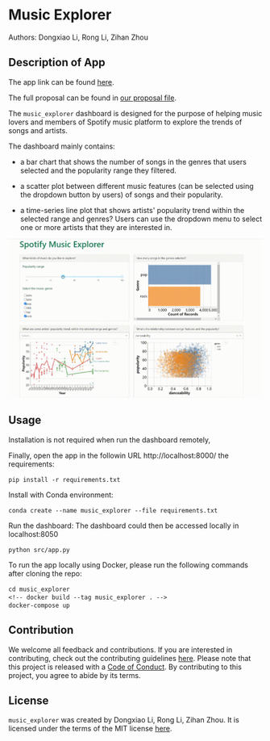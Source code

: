 # Music Explorer

Authors: Dongxiao Li, Rong Li, Zihan Zhou

## Description of App

The app link can be found [here](https://musicexplore.herokuapp.com/).

The full proposal can be found in [our proposal file](https://github.com/UBC-MDS/music_explorer/blob/main/docs/proposal.md).

The `music_explorer` dashboard is designed for the purpose of helping music lovers and members of Spotify music platform to explore the trends of songs and artists.

The dashboard mainly contains:

- a bar chart that shows the number of songs in the genres that users selected and the popularity range they filtered.

- a scatter plot between different music features (can be selected using the dropdown button by users) of songs and their popularity.

- a time-series line plot that shows artists' popularity trend within the selected range and genres? Users can use the dropdown menu to select one or more artists that they are interested in. 
 

![](https://github.com/UBC-MDS/music_explorer/blob/main/img/app.gif)


## Usage

Installation is not required when run the dashboard remotely, 

Finally, open the app in the followin URL http://localhost:8000/
 the requirements:
```
pip install -r requirements.txt
```

Install with Conda environment:
```
conda create --name music_explorer --file requirements.txt
```
Run the dashboard: The dashboard could then be accessed locally in localhost:8050
```
python src/app.py
```

To run the app locally using Docker, please run the following commands after cloning the repo:
```
cd music_explorer
<!-- docker build --tag music_explorer . -->
docker-compose up
```

## Contribution

We welcome all feedback and contributions. If you are interested in contributing, check out the contributing guidelines [here](https://github.com/UBC-MDS/music_explorer/blob/main/CONTRIBUTING.md). Please note that this project is released with a [Code of Conduct](https://github.com/UBC-MDS/music_explorer/blob/main/CODE_OF_CONDUCT.md). By contributing to this project, you agree to abide by its terms.

## License

`music_explorer` was created by Dongxiao Li, Rong Li, Zihan Zhou. It is licensed under the terms of the MIT license [here](https://github.com/UBC-MDS/music_explorer/blob/main/LICENSE).
